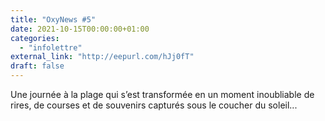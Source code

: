 ```yaml
---
title: "OxyNews #5"
date: 2021-10-15T00:00:00+01:00
categories: 
  - "infolettre"
external_link: "http://eepurl.com/hJj0fT"
draft: false
---
```

Une journée à la plage qui s’est transformée en un moment inoubliable de rires, de courses et de souvenirs capturés sous le coucher du soleil...
